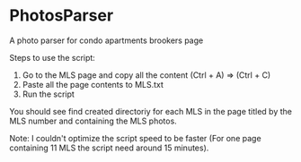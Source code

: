 # PhotosParser
A photo parser for condo apartments brookers page 

Steps to use the script:

1. Go to the MLS page and copy all the content (Ctrl + A) => (Ctrl + C)
2. Paste all the page contents to MLS.txt
3. Run the script

You should see find created directoriy for each MLS in the page titled by the MLS number and containing the MLS photos.

Note: I couldn't optimize the script speed to be faster (For one page containing 11 MLS the script need around 15 minutes).
